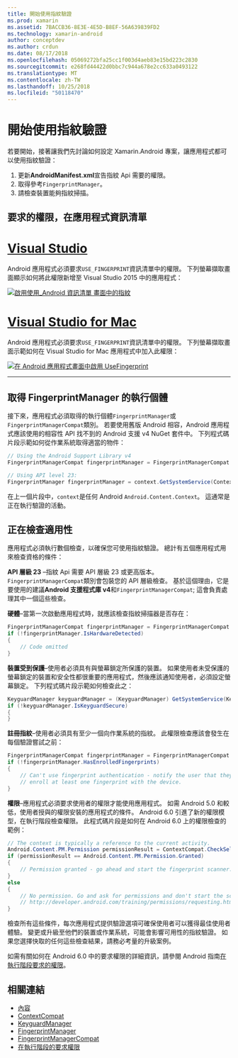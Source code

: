 ```yaml
---
title: 開始使用指紋驗證
ms.prod: xamarin
ms.assetid: 7BACCB36-8E3E-4E5D-B8EF-56A639839FD2
ms.technology: xamarin-android
author: conceptdev
ms.author: crdun
ms.date: 08/17/2018
ms.openlocfilehash: 05069272bfa25cc1f003d4aeb83e15bd223c2830
ms.sourcegitcommit: e268fd44422d0bbc7c944a678e2cc633a0493122
ms.translationtype: MT
ms.contentlocale: zh-TW
ms.lasthandoff: 10/25/2018
ms.locfileid: "50118470"
---
```

# <a name="getting-started-with-fingerprint-authentication"></a>開始使用指紋驗證

若要開始，接著讓我們先討論如何設定 Xamarin.Android 專案，讓應用程式都可以使用指紋驗證：

1. 更新**AndroidManifest.xml**宣告指紋 Api 需要的權限。
2. 取得參考`FingerprintManager`。
3. 請檢查裝置能夠指紋掃描。

## <a name="requesting-permissions-in-the-application-manifest"></a>要求的權限，在應用程式資訊清單

# <a name="visual-studiotabwindows"></a>[Visual Studio](#tab/windows)

Android 應用程式必須要求`USE_FINGERPRINT`資訊清單中的權限。 下列螢幕擷取畫面顯示如何將此權限新增至 Visual Studio 2015 中的應用程式：

[![啟用使用\_Android 資訊清單 畫面中的指紋](get-started-images/fingerprint-01-vs.png)](get-started-images/fingerprint-01-vs.png#lightbox) 

# <a name="visual-studio-for-mactabmacos"></a>[Visual Studio for Mac](#tab/macos)

Android 應用程式必須要求`USE_FINGERPRINT`資訊清單中的權限。 下列螢幕擷取畫面示範如何在 Visual Studio for Mac 應用程式中加入此權限：

[![在 Android 應用程式畫面中啟用 UseFingerprint](get-started-images/fingerprint-01-xs.png)](get-started-images/fingerprint-01-xs.png#lightbox) 

-----

## <a name="getting-an-instance-of-the-fingerprintmanager"></a>取得 FingerprintManager 的執行個體

接下來，應用程式必須取得的執行個體`FingerprintManager`或`FingerprintManagerCompat`類別。 若要使用舊版 Android 相容，Android 應用程式應該使用的相容性 API 找不到的 Android 支援 v4 NuGet 套件中。 下列程式碼片段示範如何從作業系統取得適當的物件： 

```csharp
// Using the Android Support Library v4
FingerprintManagerCompat fingerprintManager = FingerprintManagerCompat.From(context);

// Using API level 23:
FingerprintManager fingerprintManager = context.GetSystemService(Context.FingerprintService) as FingerprintManager;
```  

在上一個片段中，`context`是任何 Android `Android.Content.Context`。 這通常是正在執行驗證的活動。

## <a name="checking-for-eligibility"></a>正在檢查適用性

應用程式必須執行數個檢查，以確保您可使用指紋驗證。 總計有五個應用程式用來檢查資格的條件：  

**API 層級 23** &ndash;指紋 Api 需要 API 層級 23 或更高版本。 `FingerprintManagerCompat`類別會包裝您的 API 層級檢查。 基於這個理由，它是要使用的建議**Android 支援程式庫 v4**和`FingerprintManagerCompat`; 這會負責處理其中一個這些檢查。

**硬體**&ndash;當第一次啟動應用程式時，就應該檢查指紋掃描器是否存在：

```csharp
FingerprintManagerCompat fingerprintManager = FingerprintManagerCompat.From(context);
if (!fingerprintManager.IsHardwareDetected)
{
    // Code omitted
}
```

**裝置受到保護**&ndash;使用者必須具有與螢幕鎖定所保護的裝置。 如果使用者未受保護的螢幕鎖定的裝置和安全性都很重要的應用程式，然後應該通知使用者，必須設定螢幕鎖定。 下列程式碼片段示範如何檢查此之：

```csharp
KeyguardManager keyguardManager = (KeyguardManager) GetSystemService(KeyguardService);
if (!keyguardManager.IsKeyguardSecure)
{
}
```

**註冊指紋**&ndash;使用者必須具有至少一個向作業系統的指紋。 此權限檢查應該會發生在每個驗證嘗試之前：

```csharp
FingerprintManagerCompat fingerprintManager = FingerprintManagerCompat.From(context);
if (!fingerprintManager.HasEnrolledFingerprints)
{
    // Can't use fingerprint authentication - notify the user that they need to
    // enroll at least one fingerprint with the device.
}
```

**權限**&ndash;應用程式必須要求使用者的權限才能使用應用程式。 如需 Android 5.0 和較低，使用者授與的權限安裝的應用程式的條件。 Android 6.0 引進了新的權限模型，在執行階段檢查權限。 此程式碼片段是如何在 Android 6.0 上的權限檢查的範例：

```csharp
// The context is typically a reference to the current activity.
Android.Content.PM.Permission permissionResult = ContextCompat.CheckSelfPermission(context, Manifest.Permission.UseFingerprint);
if (permissionResult == Android.Content.PM.Permission.Granted)
{
    // Permission granted - go ahead and start the fingerprint scanner.
}
else
{
    // No permission. Go and ask for permissions and don't start the scanner. See
    // http://developer.android.com/training/permissions/requesting.html
}
```

檢查所有這些條件，每次應用程式提供驗證選項可確保使用者可以獲得最佳使用者體驗。 變更或升級至他們的裝置或作業系統，可能會影響可用性的指紋驗證。 如果您選擇快取的任何這些檢查結果，請務必考量的升級案例。

如需有關如何在 Android 6.0 中的要求權限的詳細資訊，請參閱 Android 指南[在執行階段要求的權限](http://developer.android.com/training/permissions/requesting.html)。

## <a name="related-links"></a>相關連結

- [內容](https://developer.xamarin.com/api/type/Android.Content.Context/)
- [ContextCompat](https://developer.xamarin.com/api/type/Android.Support.V4.Content.ContextCompat/)
- [KeyguardManager](https://developer.xamarin.com/api/type/Android.App.KeyguardManager/)
- [FingerprintManager](http://developer.android.com/reference/android/hardware/fingerprint/FingerprintManager.html)
- [FingerprintManagerCompat](http://developer.android.com/reference/android/support/v4/hardware/fingerprint/FingerprintManagerCompat.html)
- [在執行階段的要求權限](http://developer.android.com/training/permissions/requesting.html)
